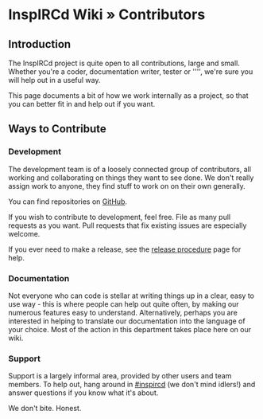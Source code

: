 # InspIRCd Wiki &raquo; Contributors

## Introduction

The InspIRCd project is quite open to all contributions, large and small. Whether you're a coder,
documentation writer, tester or ''<insert role here>'', we're sure you will help out in a useful
way.

This page documents a bit of how we work internally as a project, so that you can better fit in and
help out if you want.

## Ways to Contribute

### Development

The development team is of a loosely connected group of contributors, all working and collaborating
on things they want to see done. We don't really assign work to anyone, they find stuff to work on
on their own generally.

You can find repositories on [GitHub](http://github.org/inspircd/).

If you wish to contribute to development, feel free. File as many pull requests as you want. Pull
requests that fix existing issues are especially welcome.

If you ever need to make a release, see the [release procedure](https://github.com/inspircd/wiki/blob/master/Contributors/Release_Procedure.md)
page for help.

### Documentation

Not everyone who can code is stellar at writing things up in a clear, easy to use way - this is
where people can help out quite often, by making our numerous features easy to understand.
Alternatively, perhaps you are interested in helping to translate our documentation into the
language of your choice. Most of the action in this department takes place here on our wiki.

### Support

Support is a largely informal area, provided by other users and team members. To help out, hang
around in [#inspircd](irc://irc.inspircd.org/inspircd) (we don't mind idlers!) and answer questions
if you know what it's about.

We don't bite. Honest.
